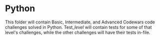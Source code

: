 # Python
This folder will contain Basic, Intermediate, and Advanced Codewars code challenges solved in Python. Test_*level* will contain tests for some of that level's challenges, while the other challenges will have their tests in-file.
